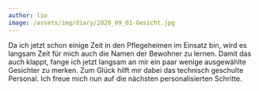 ```yaml
---
author: lio
image: /assets/img/diary/2020_09_01-Gesicht.jpg
---
```


Da ich jetzt schon einige Zeit in den Pflegeheimen im Einsatz bin, wird es langsam Zeit für mich auch die Namen der Bewohner zu lernen. Damit das auch klappt, fange ich jetzt langsam an mir ein paar wenige ausgewählte Gesichter zu merken. Zum Glück hilft mir dabei das technisch geschulte Personal. Ich freue mich nun auf die nächsten personalisierten Schritte.